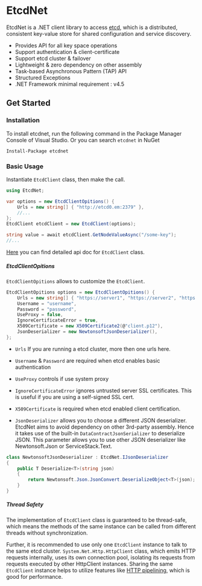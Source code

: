 # EtcdNet


EtcdNet is a .NET client library to access [etcd](https://github.com/coreos/etcd), which is a distributed, consistent key-value store for shared configuration and service discovery. 

* Provides API for all key space operations
* Support authentication & client-certificate
* Support etcd cluster & failover
* Lightweight & zero dependency on other assembly
* Task-based Asynchronous Pattern (TAP) API
* Structured Exceptions
* .NET Framework minimal requirement : v4.5


## Get Started

### Installation
To install etcdnet, run the following command in the Package Manager Console of Visual Studio. Or you can search `etcdnet` in NuGet

```
Install-Package etcdnet
```

### Basic Usage

Instantiate `EtcdClient` class, then make the call.

```csharp
using EtcdNet;

var options = new EtcdClientOpitions() {
    Urls = new string[] { "http://etcd0.em:2379" },
    //...
};
EtcdClient etcdClient = new EtcdClient(options);

string value = await etcdClient.GetNodeValueAsync("/some-key");
//...
```

[Here](./doc/api.md) you can find detailed api doc for `EtcdClient` class.

##### EtcdClientOpitions

`EtcdClientOpitions` allows to customize the `EtcdClient`.

```csharp
EtcdClientOpitions options = new EtcdClientOpitions() {
    Urls = new string[] { "https://server1", "https://server2", "https://server3" },
    Username = "username",
    Password = "password",
    UseProxy = false,
    IgnoreCertificateError = true, 
    X509Certificate = new X509Certificate2(@"client.p12"),
    JsonDeserializer = new NewtonsoftJsonDeserializer(),
};
```

* `Urls` If you are running a etcd cluster, more then one urls here.

* `Username` & `Password` are required when etcd enables basic authentication

* `UseProxy` controls if use system proxy

* `IgnoreCertificateError` ignores untrusted server SSL certificates. This is useful if you are using a self-signed SSL cert.

* `X509Certificate` is required when etcd enabled client certification.

* `JsonDeserializer` allows you to choose a different JSON deserializer. EtcdNet aims to avoid dependency on other 3rd-party assembly. Hence it takes use of the built-in `DataContractJsonSerializer` to deserialize JSON. This parameter allows you to use other JSON deserializer like Newtonsoft.Json or ServiceStack.Text.

```csharp
class NewtonsoftJsonDeserializer : EtcdNet.IJsonDeserializer
{
    public T Deserialize<T>(string json)
    {
        return Newtonsoft.Json.JsonConvert.DeserializeObject<T>(json);
    }
}
```


##### Thread Safety

The implementation of `EtcdClient` class is guaranteed to be thread-safe, which means the methods of the same instance can be called from different threads without synchronization. 

Further, it is recommended to use only one `EtcdClient` instance to talk to the same etcd cluster. `System.Net.Http.HttpClient` class, which emits HTTP requests internally, uses its own connection pool, isolating its requests from requests executed by other HttpClient instances. Sharing the same `EtcdClient` instance helps to utilize features like [HTTP pipelining](https://en.wikipedia.org/wiki/HTTP_pipelining), which is good for performance.